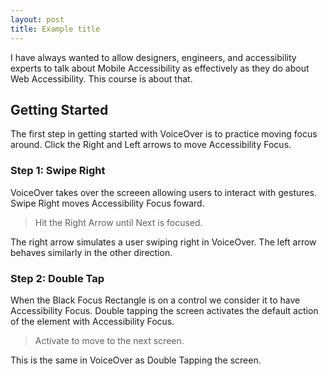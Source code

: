 ```yaml
---
layout: post
title: Example title
---
```


I have always wanted to allow designers, engineers, and accessibility experts to talk about Mobile Accessibility as effectively as they do about Web Accessibility. This course is about that. 
## Getting Started

The first step in getting started with VoiceOver is to practice moving focus around. Click the Right and Left arrows to move Accessibility Focus.

### Step 1: Swipe Right
VoiceOver takes over the screeen allowing users to interact with gestures. Swipe Right moves Accessibility Focus foward.

> Hit the Right Arrow until Next is focused.

The right arrow simulates a user swiping right in VoiceOver. The left arrow behaves similarly in the other direction.

### Step 2: Double Tap
When the Black Focus Rectangle is on a control we consider it to have Accessibility Focus. Double tapping the screen activates the default action of the element with Accessibility Focus.

> Activate to move to the next screen.

This is the same in VoiceOver as Double Tapping the screen.